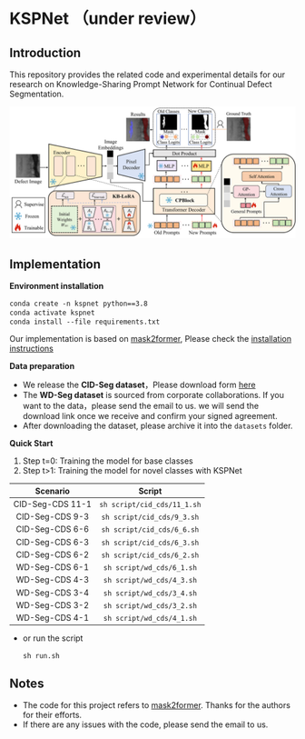 # **KSPNet** （under review）

## Introduction

This repository provides the related code and experimental details for our research on Knowledge-Sharing Prompt Network for Continual Defect Segmentation.

![KSPNet](figs/kspnet.png)

## Implementation

**Environment installation**

```shell
conda create -n kspnet python==3.8
conda activate kspnet
conda install --file requirements.txt
```

Our implementation is based on [mask2former](https://github.com/facebookresearch/Mask2Former), Please check the [installation instructions](https://github.com/facebookresearch/Mask2Former/blob/main/INSTALL.md) 

**Data preparation**

+ We release the **CID-Seg dataset**，Please download form [here](https://github.com/PEfang-CV/KSPNet/CID-Seg.zip)
+ The **WD-Seg dataset** is sourced from corporate collaborations. If you want to the data，please send  the email to us. we will send the download link once we receive and confirm your signed agreement.
+ After downloading the dataset, please archive it into the `datasets` folder.

**Quick Start**
1. Step t=0: Training the model for base classes
2. Step t>1: Training the model for novel classes with KSPNet

|      Scenario      |            Script             |
|:------------------:|:-----------------------------:|
| CID-Seg-CDS 11-1 | `sh script/cid_cds/11_1.sh`   |
| CID-Seg-CDS 9-3 | `sh script/cid_cds/9_3.sh`  |
| CID-Seg-CDS 6-6 | `sh script/cid_cds/6_6.sh`  |
| CID-Seg-CDS 6-3 | `sh script/cid_cds/6_3.sh`   |
| CID-Seg-CDS 6-2 | `sh script/cid_cds/6_2.sh`   |
| WD-Seg-CDS 6-1 | `sh script/wd_cds/6_1.sh`   |
| WD-Seg-CDS 4-3 | `sh script/wd_cds/4_3.sh`   |
| WD-Seg-CDS 3-4 | `sh script/wd_cds/3_4.sh`  |
| WD-Seg-CDS 3-2 | `sh script/wd_cds/3_2.sh`              |
| WD-Seg-CDS 4-1 | `sh script/wd_cds/4_1.sh`  |

+ or run the script
    ```shell
    sh run.sh
    ```

## Notes

+ The code for this project refers to [mask2former](https://github.com/facebookresearch/Mask2Former). Thanks for the authors for their efforts.
+ If there are any issues with the code, please  send the email  to us.

